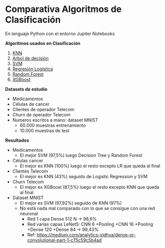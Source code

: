 # Comparativa Algoritmos de Clasificación
En lenguaje Python con el entorno Jupiter Notebooks

**Algoritmos usados en Clasificación**   
1. [KNN](#id1)
2. [Arbol de decisión](#id2)
3. [SVM](#id3)
4. [Regresión Logística](#id4)
5. [Random Forest](#id5)
6. [XGBoost](#id6)

**Datasets de estudio**
- Medicamentos
- Células de cancer
- Clientes de operador Telecom
- Churn de operador Telecom
- Numeros escritos a mano: dataset MNIST 
  + 60.000 muestras entrenamiento
  + 10.000 muestras de test
  
**Resultados**
- Medicamentos
  + El mejor SVM (97,5%) luego Decision Tree y Random Forest
- Células cancer
  + El mejor es KNN (100%) luego el resto excepto LR que queda al final
- Clientes Telecom
  + El mejor es KNN (43%) seguido de Logistic Regression y SVM
- Churn Telecom
  + El mejor es XGBoost (87,5%) luego el resto excepto KNN que queda al final
- Dataset MNIST
  + El mejor es SVM (97,92%) seguido de KNN (97%)
  + No está nada mal comparado con lo que se consigue con una red neuronal
    - Red 1 capa Dense 512 N -> 98,6%
    - Red varias capas LeNet5: CNN 6 +Pooling +CNN 16 +Pooling +Dense 120 +Dense 84 -> 99,43%
    - Ref: https://medium.com/analytics-vidhya/dense-or-convolutional-part-1-c75c59c5b4ad
    
